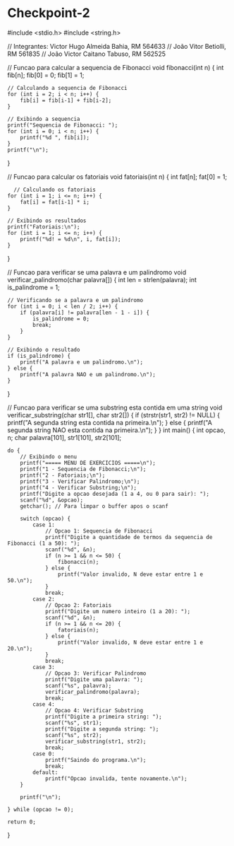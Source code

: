 # Checkpoint-2
#include <stdio.h>
#include <string.h>

// Integrantes: Victor Hugo Almeida Bahia, RM 564633
               // João Vitor Betiolli, RM 561835
              //  João Victor Caitano Tabuso, RM 562525
  
// Funcao para calcular a sequencia de Fibonacci
void fibonacci(int n) {
    int fib[n];
    fib[0] = 0;
    fib[1] = 1;

    // Calculando a sequencia de Fibonacci
    for (int i = 2; i < n; i++) {
        fib[i] = fib[i-1] + fib[i-2];
    }

    // Exibindo a sequencia
    printf("Sequencia de Fibonacci: ");
    for (int i = 0; i < n; i++) {
        printf("%d ", fib[i]);
    }
    printf("\n");
}

// Funcao para calcular os fatoriais
void fatoriais(int n) {
    int fat[n];
    fat[0] = 1;

      // Calculando os fatoriais
    for (int i = 1; i <= n; i++) {
        fat[i] = fat[i-1] * i;
    }

    // Exibindo os resultados
    printf("Fatoriais:\n");
    for (int i = 1; i <= n; i++) {
        printf("%d! = %d\n", i, fat[i]);
    }
}

// Funcao para verificar se uma palavra e um palindromo
void verificar_palindromo(char palavra[]) {
    int len = strlen(palavra);
    int is_palindrome = 1;

    // Verificando se a palavra e um palindromo
    for (int i = 0; i < len / 2; i++) {
        if (palavra[i] != palavra[len - 1 - i]) {
            is_palindrome = 0;
            break;
        }
    }

    // Exibindo o resultado
    if (is_palindrome) {
        printf("A palavra e um palindromo.\n");
    } else {
        printf("A palavra NAO e um palindromo.\n");
    }
}

// Funcao para verificar se uma substring esta contida em uma string
void verificar_substring(char str1[], char str2[]) {
    if (strstr(str1, str2) != NULL) {
        printf("A segunda string esta contida na primeira.\n");
    } else {
        printf("A segunda string NAO esta contida na primeira.\n");
    }
}
int main() {
    int opcao, n;
    char palavra[101], str1[101], str2[101];

    do {
        // Exibindo o menu
        printf("===== MENU DE EXERCICIOS =====\n");
        printf("1 - Sequencia de Fibonacci;\n");
        printf("2 - Fatoriais;\n");
        printf("3 - Verificar Palindromo;\n");
        printf("4 - Verificar Substring;\n");
        printf("Digite a opcao desejada (1 a 4, ou 0 para sair): ");
        scanf("%d", &opcao);
        getchar(); // Para limpar o buffer apos o scanf

        switch (opcao) {
            case 1:
                // Opcao 1: Sequencia de Fibonacci
                printf("Digite a quantidade de termos da sequencia de Fibonacci (1 a 50): ");
                scanf("%d", &n);
                if (n >= 1 && n <= 50) {
                    fibonacci(n);
                } else {
                    printf("Valor invalido, N deve estar entre 1 e 50.\n");
                }
                break;
            case 2:
                // Opcao 2: Fatoriais
                printf("Digite um numero inteiro (1 a 20): ");
                scanf("%d", &n);
                if (n >= 1 && n <= 20) {
                    fatoriais(n);
                } else {
                    printf("Valor invalido, N deve estar entre 1 e 20.\n");
                }
                break;
            case 3:
                // Opcao 3: Verificar Palindromo
                printf("Digite uma palavra: ");
                scanf("%s", palavra);
                verificar_palindromo(palavra);
                break;
            case 4:
                // Opcao 4: Verificar Substring
                printf("Digite a primeira string: ");
                scanf("%s", str1);
                printf("Digite a segunda string: ");
                scanf("%s", str2);
                verificar_substring(str1, str2);
                break;
            case 0:
                printf("Saindo do programa.\n");
                break;
            default:
                printf("Opcao invalida, tente novamente.\n");
        }

        printf("\n");

    } while (opcao != 0);

    return 0;
}

